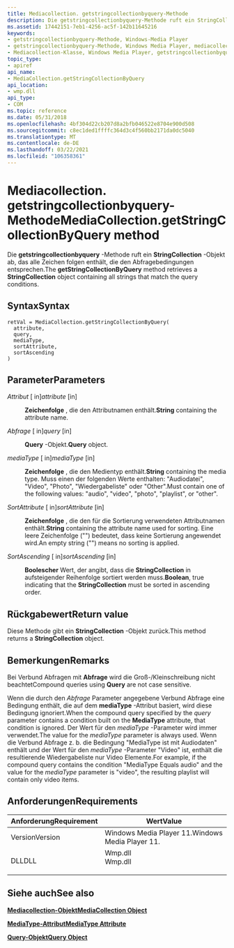 ```yaml
---
title: Mediacollection. getstringcollectionbyquery-Methode
description: Die getstringcollectionbyquery-Methode ruft ein StringCollection-Objekt ab, das alle Zeichen folgen enthält, die den Abfragebedingungen entsprechen.
ms.assetid: 17442151-7eb1-4256-ac5f-142b11645216
keywords:
- getstringcollectionbyquery-Methode, Windows-Media Player
- getstringcollectionbyquery-Methode, Windows Media Player, mediacollection-Klasse
- Mediacollection-Klasse, Windows Media Player, getstringcollectionbyquery-Methode
topic_type:
- apiref
api_name:
- MediaCollection.getStringCollectionByQuery
api_location:
- wmp.dll
api_type:
- COM
ms.topic: reference
ms.date: 05/31/2018
ms.openlocfilehash: 4bf304d22cb207d8a2bfb046522e8704e900d508
ms.sourcegitcommit: c8ec1ded1ffffc364d3c4f560bb2171da0dc5040
ms.translationtype: MT
ms.contentlocale: de-DE
ms.lasthandoff: 03/22/2021
ms.locfileid: "106358361"
---
```

# <a name="mediacollectiongetstringcollectionbyquery-method"></a><span data-ttu-id="b5975-106">Mediacollection. getstringcollectionbyquery-Methode</span><span class="sxs-lookup"><span data-stu-id="b5975-106">MediaCollection.getStringCollectionByQuery method</span></span>

<span data-ttu-id="b5975-107">Die **getstringcollectionbyquery** -Methode ruft ein **StringCollection** -Objekt ab, das alle Zeichen folgen enthält, die den Abfragebedingungen entsprechen.</span><span class="sxs-lookup"><span data-stu-id="b5975-107">The **getStringCollectionByQuery** method retrieves a **StringCollection** object containing all strings that match the query conditions.</span></span>

## <a name="syntax"></a><span data-ttu-id="b5975-108">Syntax</span><span class="sxs-lookup"><span data-stu-id="b5975-108">Syntax</span></span>


```JScript
retVal = MediaCollection.getStringCollectionByQuery(
  attribute,
  query,
  mediaType,
  sortAttribute,
  sortAscending
)
```



## <a name="parameters"></a><span data-ttu-id="b5975-109">Parameter</span><span class="sxs-lookup"><span data-stu-id="b5975-109">Parameters</span></span>

<dl> <dt>

<span data-ttu-id="b5975-110">*Attribut* \[ in\]</span><span class="sxs-lookup"><span data-stu-id="b5975-110">*attribute* \[in\]</span></span>
</dt> <dd>

<span data-ttu-id="b5975-111">**Zeichenfolge** , die den Attributnamen enthält.</span><span class="sxs-lookup"><span data-stu-id="b5975-111">**String** containing the attribute name.</span></span>

</dd> <dt>

<span data-ttu-id="b5975-112">*Abfrage* \[ in\]</span><span class="sxs-lookup"><span data-stu-id="b5975-112">*query* \[in\]</span></span>
</dt> <dd>

<span data-ttu-id="b5975-113">**Query** -Objekt.</span><span class="sxs-lookup"><span data-stu-id="b5975-113">**Query** object.</span></span>

</dd> <dt>

<span data-ttu-id="b5975-114">*mediaType* \[ in\]</span><span class="sxs-lookup"><span data-stu-id="b5975-114">*mediaType* \[in\]</span></span>
</dt> <dd>

<span data-ttu-id="b5975-115">**Zeichenfolge** , die den Medientyp enthält.</span><span class="sxs-lookup"><span data-stu-id="b5975-115">**String** containing the media type.</span></span> <span data-ttu-id="b5975-116">Muss einen der folgenden Werte enthalten: "Audiodatei", "Video", "Photo", "Wiedergabeliste" oder "Other".</span><span class="sxs-lookup"><span data-stu-id="b5975-116">Must contain one of the following values: "audio", "video", "photo", "playlist", or "other".</span></span>

</dd> <dt>

<span data-ttu-id="b5975-117">*SortAttribute* \[ in\]</span><span class="sxs-lookup"><span data-stu-id="b5975-117">*sortAttribute* \[in\]</span></span>
</dt> <dd>

<span data-ttu-id="b5975-118">**Zeichenfolge** , die den für die Sortierung verwendeten Attributnamen enthält.</span><span class="sxs-lookup"><span data-stu-id="b5975-118">**String** containing the attribute name used for sorting.</span></span> <span data-ttu-id="b5975-119">Eine leere Zeichenfolge ("") bedeutet, dass keine Sortierung angewendet wird.</span><span class="sxs-lookup"><span data-stu-id="b5975-119">An empty string ("") means no sorting is applied.</span></span>

</dd> <dt>

<span data-ttu-id="b5975-120">*SortAscending* \[ in\]</span><span class="sxs-lookup"><span data-stu-id="b5975-120">*sortAscending* \[in\]</span></span>
</dt> <dd>

<span data-ttu-id="b5975-121">**Boolescher** Wert, der angibt, dass die **StringCollection** in aufsteigender Reihenfolge sortiert werden muss.</span><span class="sxs-lookup"><span data-stu-id="b5975-121">**Boolean**, true indicating that the **StringCollection** must be sorted in ascending order.</span></span>

</dd> </dl>

## <a name="return-value"></a><span data-ttu-id="b5975-122">Rückgabewert</span><span class="sxs-lookup"><span data-stu-id="b5975-122">Return value</span></span>

<span data-ttu-id="b5975-123">Diese Methode gibt ein **StringCollection** -Objekt zurück.</span><span class="sxs-lookup"><span data-stu-id="b5975-123">This method returns a **StringCollection** object.</span></span>

## <a name="remarks"></a><span data-ttu-id="b5975-124">Bemerkungen</span><span class="sxs-lookup"><span data-stu-id="b5975-124">Remarks</span></span>

<span data-ttu-id="b5975-125">Bei Verbund Abfragen mit **Abfrage** wird die Groß-/Kleinschreibung nicht beachtet</span><span class="sxs-lookup"><span data-stu-id="b5975-125">Compound queries using **Query** are not case sensitive.</span></span>

<span data-ttu-id="b5975-126">Wenn die durch den *Abfrage* Parameter angegebene Verbund Abfrage eine Bedingung enthält, die auf dem **mediaType** -Attribut basiert, wird diese Bedingung ignoriert.</span><span class="sxs-lookup"><span data-stu-id="b5975-126">When the compound query specified by the *query* parameter contains a condition built on the **MediaType** attribute, that condition is ignored.</span></span> <span data-ttu-id="b5975-127">Der Wert für den *mediaType* -Parameter wird immer verwendet.</span><span class="sxs-lookup"><span data-stu-id="b5975-127">The value for the *mediaType* parameter is always used.</span></span> <span data-ttu-id="b5975-128">Wenn die Verbund Abfrage z. b. die Bedingung "MediaType ist mit Audiodaten" enthält und der Wert für den *mediaType* -Parameter "Video" ist, enthält die resultierende Wiedergabeliste nur Video Elemente.</span><span class="sxs-lookup"><span data-stu-id="b5975-128">For example, if the compound query contains the condition "MediaType Equals audio" and the value for the *mediaType* parameter is "video", the resulting playlist will contain only video items.</span></span>

## <a name="requirements"></a><span data-ttu-id="b5975-129">Anforderungen</span><span class="sxs-lookup"><span data-stu-id="b5975-129">Requirements</span></span>



| <span data-ttu-id="b5975-130">Anforderung</span><span class="sxs-lookup"><span data-stu-id="b5975-130">Requirement</span></span> | <span data-ttu-id="b5975-131">Wert</span><span class="sxs-lookup"><span data-stu-id="b5975-131">Value</span></span> |
|--------------------|------------------------------------------------------------------------------------|
| <span data-ttu-id="b5975-132">Version</span><span class="sxs-lookup"><span data-stu-id="b5975-132">Version</span></span><br/> | <span data-ttu-id="b5975-133">Windows Media Player 11.</span><span class="sxs-lookup"><span data-stu-id="b5975-133">Windows Media Player 11.</span></span><br/>                                                |
| <span data-ttu-id="b5975-134">DLL</span><span class="sxs-lookup"><span data-stu-id="b5975-134">DLL</span></span><br/>     | <dl> <span data-ttu-id="b5975-135"><dt>Wmp.dll</dt></span><span class="sxs-lookup"><span data-stu-id="b5975-135"><dt>Wmp.dll</dt></span></span> </dl> |



## <a name="see-also"></a><span data-ttu-id="b5975-136">Siehe auch</span><span class="sxs-lookup"><span data-stu-id="b5975-136">See also</span></span>

<dl> <dt>

[<span data-ttu-id="b5975-137">**Mediacollection-Objekt**</span><span class="sxs-lookup"><span data-stu-id="b5975-137">**MediaCollection Object**</span></span>](mediacollection-object.md)
</dt> <dt>

[<span data-ttu-id="b5975-138">**MediaType-Attribut**</span><span class="sxs-lookup"><span data-stu-id="b5975-138">**MediaType Attribute**</span></span>](mediatype-attribute.md)
</dt> <dt>

[<span data-ttu-id="b5975-139">**Query-Objekt**</span><span class="sxs-lookup"><span data-stu-id="b5975-139">**Query Object**</span></span>](query-object.md)
</dt> </dl>

 

 





